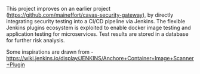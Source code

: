 This project improves on an earlier project (https://github.com/maineffort/cavas-security-gateway), by directly integrating security testing into a CI/CD pipeline via Jenkins.
The flexible Jenkins plugins ecosystem is exploited to enable docker image testing and application testing for microservices.
Test results are stored in a database for further risk analysis. 

Some inspirations are drawn from - https://wiki.jenkins.io/display/JENKINS/Anchore+Container+Image+Scanner+Plugin
